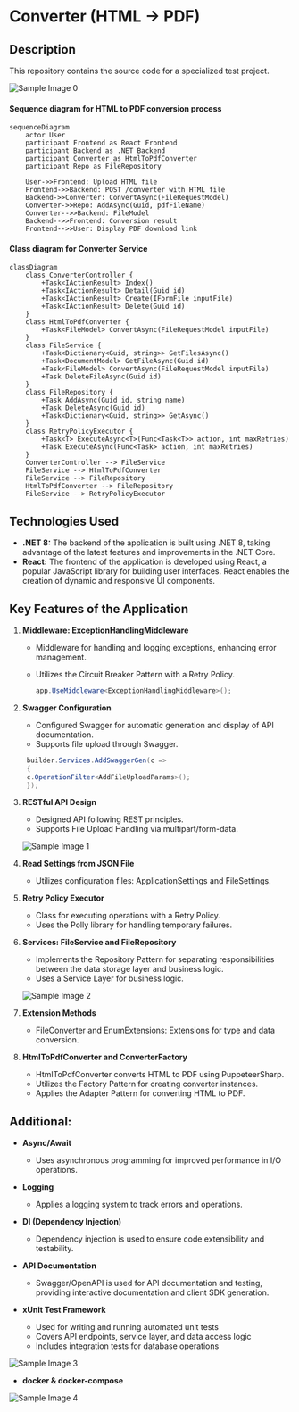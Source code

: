 # Converter (HTML -> PDF)

## Description

This repository contains the source code for a specialized test project.

   ![Sample Image 0](images/00.gif)
   
#### Sequence diagram for HTML to PDF conversion process

```mermaid
sequenceDiagram
    actor User
    participant Frontend as React Frontend
    participant Backend as .NET Backend
    participant Converter as HtmlToPdfConverter
    participant Repo as FileRepository

    User->>Frontend: Upload HTML file
    Frontend->>Backend: POST /converter with HTML file
    Backend->>Converter: ConvertAsync(FileRequestModel)
    Converter->>Repo: AddAsync(Guid, pdfFileName)
    Converter-->>Backend: FileModel
    Backend-->>Frontend: Conversion result
    Frontend-->>User: Display PDF download link
```

#### Class diagram for Converter Service

```mermaid
classDiagram
    class ConverterController {
        +Task<IActionResult> Index()
        +Task<IActionResult> Detail(Guid id)
        +Task<IActionResult> Create(IFormFile inputFile)
        +Task<IActionResult> Delete(Guid id)
    }
    class HtmlToPdfConverter {
        +Task<FileModel> ConvertAsync(FileRequestModel inputFile)
    }
    class FileService {
        +Task<Dictionary<Guid, string>> GetFilesAsync()
        +Task<DocumentModel> GetFileAsync(Guid id)
        +Task<FileModel> ConvertAsync(FileRequestModel inputFile)
        +Task DeleteFileAsync(Guid id)
    }
    class FileRepository {
        +Task AddAsync(Guid id, string name)
        +Task DeleteAsync(Guid id)
        +Task<Dictionary<Guid, string>> GetAsync()
    }
    class RetryPolicyExecutor {
        +Task<T> ExecuteAsync<T>(Func<Task<T>> action, int maxRetries)
        +Task ExecuteAsync(Func<Task> action, int maxRetries)
    }
    ConverterController --> FileService
    FileService --> HtmlToPdfConverter
    FileService --> FileRepository
    HtmlToPdfConverter --> FileRepository
    FileService --> RetryPolicyExecutor
```
   
## Technologies Used
   - **.NET 8:** The backend of the application is built using .NET 8, taking advantage of the latest features and improvements in the .NET Core.
   - **React:** The frontend of the application is developed using React, a popular JavaScript library for building user interfaces. React enables the creation of dynamic and responsive UI components.

## Key Features of the Application

1. **Middleware: ExceptionHandlingMiddleware**
   - Middleware for handling and logging exceptions, enhancing error management.
   - Utilizes the Circuit Breaker Pattern with a Retry Policy.

     ```csharp
     app.UseMiddleware<ExceptionHandlingMiddleware>();
     ```

2. **Swagger Configuration**
   - Configured Swagger for automatic generation and display of API documentation.
   - Supports file upload through Swagger.
   
    ```csharp
     builder.Services.AddSwaggerGen(c => 
	 {
	 c.OperationFilter<AddFileUploadParams>();
	 });
     ```

3. **RESTful API Design**
   - Designed API following REST principles.
   - Supports File Upload Handling via multipart/form-data.
   
   ![Sample Image 1](images/01.png)

4. **Read Settings from JSON File**
   - Utilizes configuration files: ApplicationSettings and FileSettings.

5. **Retry Policy Executor**
   - Class for executing operations with a Retry Policy.
   - Uses the Polly library for handling temporary failures.

6. **Services: FileService and FileRepository**
   - Implements the Repository Pattern for separating responsibilities between the data storage layer and business logic.
   - Uses a Service Layer for business logic.
   
    ![Sample Image 2](images/02.png)

7. **Extension Methods**
   - FileConverter and EnumExtensions: Extensions for type and data conversion.

8. **HtmlToPdfConverter and ConverterFactory**
   - HtmlToPdfConverter converts HTML to PDF using PuppeteerSharp.
   - Utilizes the Factory Pattern for creating converter instances.
   - Applies the Adapter Pattern for converting HTML to PDF.

## Additional:

- **Async/Await**
  - Uses asynchronous programming for improved performance in I/O operations.

- **Logging**
  - Applies a logging system to track errors and operations.

- **DI (Dependency Injection)**
  - Dependency injection is used to ensure code extensibility and testability.

- **API Documentation**
  - Swagger/OpenAPI is used for API documentation and testing, providing interactive documentation and client SDK generation.

- **xUnit Test Framework**
  - Used for writing and running automated unit tests
  - Covers API endpoints, service layer, and data access logic
  - Includes integration tests for database operations

 ![Sample Image 3](images/03.png)

- **docker & docker-compose**

 ![Sample Image 4](images/04.jpg)